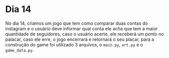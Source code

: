 # Dia 14
No dia 14, criamos um jogo que tem como comparar duas contas do instagram e o usuário deve informar qual conta ele acha que tem a maior quantidade de seguidores, caso o usuário acerte, ele receberá um ponto no palacar, caso ele erre, o jogo encerrará e retornará o seu placar, para a construção do game foi utilizado 3 arquivos, o `main.py`, `art.py` e o `game_data.py`.